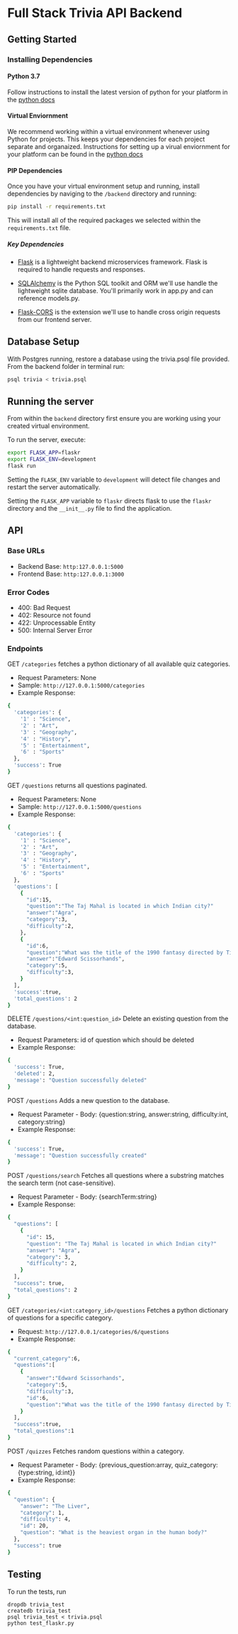 # Full Stack Trivia API Backend

## Getting Started

### Installing Dependencies

#### Python 3.7

Follow instructions to install the latest version of python for your platform in the [python docs](https://docs.python.org/3/using/unix.html#getting-and-installing-the-latest-version-of-python)

#### Virtual Enviornment

We recommend working within a virtual environment whenever using Python for projects. This keeps your dependencies for each project separate and organaized. Instructions for setting up a virual enviornment for your platform can be found in the [python docs](https://packaging.python.org/guides/installing-using-pip-and-virtual-environments/)

#### PIP Dependencies

Once you have your virtual environment setup and running, install dependencies by naviging to the `/backend` directory and running:

```bash
pip install -r requirements.txt
```

This will install all of the required packages we selected within the `requirements.txt` file.

##### Key Dependencies

- [Flask](http://flask.pocoo.org/) is a lightweight backend microservices framework. Flask is required to handle requests and responses.

- [SQLAlchemy](https://www.sqlalchemy.org/) is the Python SQL toolkit and ORM we'll use handle the lightweight sqlite database. You'll primarily work in app.py and can reference models.py.

- [Flask-CORS](https://flask-cors.readthedocs.io/en/latest/#) is the extension we'll use to handle cross origin requests from our frontend server.

## Database Setup

With Postgres running, restore a database using the trivia.psql file provided. From the backend folder in terminal run:

```bash
psql trivia < trivia.psql
```

## Running the server

From within the `backend` directory first ensure you are working using your created virtual environment.

To run the server, execute:

```bash
export FLASK_APP=flaskr
export FLASK_ENV=development
flask run
```

Setting the `FLASK_ENV` variable to `development` will detect file changes and restart the server automatically.

Setting the `FLASK_APP` variable to `flaskr` directs flask to use the `flaskr` directory and the `__init__.py` file to find the application.

## API

### Base URLs

- Backend Base: `http:127.0.0.1:5000`
- Frontend Base: `http:127.0.0.1:3000`

### Error Codes

- 400: Bad Request
- 402: Resource not found
- 422: Unprocessable Entity
- 500: Internal Server Error

### Endpoints

GET `/categories` fetches a python dictionary of all available quiz categories.

- Request Parameters: None
- Sample: `http://127.0.0.1:5000/categories`
- Example Response:

```bash
{
  'categories': {
    '1' : "Science",
    '2' : "Art",
    '3' : "Geography",
    '4' : "History",
    '5' : "Entertainment",
    '6' : "Sports"
  },
  'success': True
}
```

GET `/questions` returns all questions paginated.

- Request Parameters: None
- Sample: `http://127.0.0.1:5000/questions`
- Example Response:

```bash
{
  'categories': {
    '1' : "Science",
    '2' : "Art",
    '3' : "Geography",
    '4' : "History",
    '5' : "Entertainment",
    '6' : "Sports"
  },
  'questions': [
    {
      "id":15,
      "question":"The Taj Mahal is located in which Indian city?"
      "answer":"Agra",
      "category":3,
      "difficulty":2,
    },
    {
      "id":6,
      "question":"What was the title of the 1990 fantasy directed by Tim Burton about a young man with multi-bladed appendages?"
      "answer":"Edward Scissorhands",
      "category":5,
      "difficulty":3,
    }
  ],
  'success':true,
  'total_questions': 2
}
```

DELETE `/questions/<int:question_id>` Delete an existing question from the database.

- Request Parameters: id of question which should be deleted
- Example Response:

```bash
{
  'success': True,
  'deleted': 2,
  'message': "Question successfully deleted"
}
```

POST `/questions` Adds a new question to the database.

- Request Parameter - Body: {question:string, answer:string, difficulty:int, category:string}
- Example Response:

```bash
{
  'success': True,
  'message': "Question successfully created"
}
```

POST `/questions/search` Fetches all questions where a substring matches the search term (not case-sensitive).

- Request Parameter - Body: {searchTerm:string}
- Example Response:

```bash
{
  "questions": [
    {
      "id": 15,
      "question": "The Taj Mahal is located in which Indian city?"
      "answer": "Agra",
      "category": 3,
      "difficulty": 2,
    }
  ],
  "success": true,
  "total_questions": 2
}
```

GET `/categories/<int:category_id>/questions` Fetches a python dictionary of questions for a specific category.

- Request: `http://127.0.0.1/categories/6/questions`
- Example Response:

```bash
{
  "current_category":6,
  "questions":[
    {
      "answer":"Edward Scissorhands",
      "category":5,
      "difficulty":3,
      "id":6,
      "question":"What was the title of the 1990 fantasy directed by Tim Burton about a young man with multi-bladed appendages?"
    }
  ],
  "success":true,
  "total_questions":1
}
```

POST `/quizzes` Fetches random questions within a category.

- Request Parameter - Body: {previous_question:array, quiz_category: {type:string, id:int}}
- Example Response:

```bash
{
  "question": {
    "answer": "The Liver",
    "category": 1,
    "difficulty": 4,
    "id": 20,
    "question": "What is the heaviest organ in the human body?"
  },
  "success": true
}
```

## Testing

To run the tests, run

```
dropdb trivia_test
createdb trivia_test
psql trivia_test < trivia.psql
python test_flaskr.py
```
